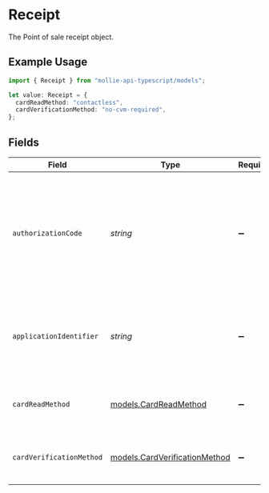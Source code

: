 # Receipt

The Point of sale receipt object.

## Example Usage

```typescript
import { Receipt } from "mollie-api-typescript/models";

let value: Receipt = {
  cardReadMethod: "contactless",
  cardVerificationMethod: "no-cvm-required",
};
```

## Fields

| Field                                                                                                      | Type                                                                                                       | Required                                                                                                   | Description                                                                                                | Example                                                                                                    |
| ---------------------------------------------------------------------------------------------------------- | ---------------------------------------------------------------------------------------------------------- | ---------------------------------------------------------------------------------------------------------- | ---------------------------------------------------------------------------------------------------------- | ---------------------------------------------------------------------------------------------------------- |
| `authorizationCode`                                                                                        | *string*                                                                                                   | :heavy_minus_sign:                                                                                         | A unique code provided by the cardholder’s bank to confirm that the transaction was successfully approved. | ...                                                                                                        |
| `applicationIdentifier`                                                                                    | *string*                                                                                                   | :heavy_minus_sign:                                                                                         | The unique number that identifies a specific payment application on a chip card.                           | ...                                                                                                        |
| `cardReadMethod`                                                                                           | [models.CardReadMethod](../models/cardreadmethod.md)                                                       | :heavy_minus_sign:                                                                                         | The method by which the card was read by the terminal.                                                     | contactless                                                                                                |
| `cardVerificationMethod`                                                                                   | [models.CardVerificationMethod](../models/cardverificationmethod.md)                                       | :heavy_minus_sign:                                                                                         | The method used to verify the cardholder's identity.                                                       | no-cvm-required                                                                                            |